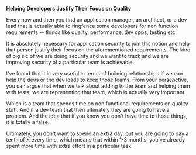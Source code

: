 **Helping Developers Justify Their Focus on Quality**

Every now and then you find an application manager, an architect, or a dev lead that is actually able to ringfence some developers for non function requirements -- things like quality, performance, dev opps, testing etc.

It is absolutely necessary for application security to join this notion and help that person justify their focus on the aforementioned requirements. The kind of big sic of we are doing security and we want to track and we are improving security of a particular team is achievable.

I've found that it is very useful in terms of building relationships if we can help the devs or the dev leads to keep those teams. From your persepctive, you can argue that when we talk about adding to the team and helping them with tests, we are representing that team, which is actually very important.

Which is a team that spends time on non functional requirements on quality stuff. And if a dev team that then ultimately they are going to have a problem. And the idea that if you know you don't have time to those things, it is totally a false.

Ultimately, you don't want to spend an extra day, but you are going to pay a tenth of X every time, which means that within 1-3 months, you've already spent more time with extra effort in a particular task.
